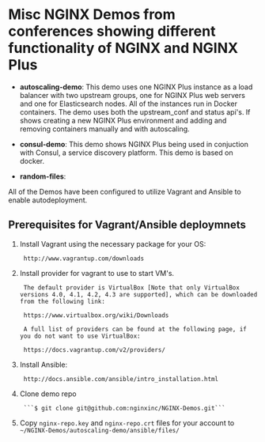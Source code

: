 # Misc NGINX Demos from conferences showing different functionality of NGINX and NGINX Plus

* **autoscaling-demo**: This demo uses one NGINX Plus instance as a load balancer with two upstream groups, one for NGINX Plus web servers and one for Elasticsearch nodes.  All of the instances run in Docker containers. The demo uses both the upstream_conf and status api's.  If shows creating a new NGINX Plus environment and adding and removing containers manually and with autoscaling.

* **consul-demo**: This demo shows NGINX Plus being used in conjuction with Consul, a service discovery platform. This demo is based on docker.

* **random-files**: 

All of the Demos have been configured to utilize Vagrant and Ansible to enable autodeployment.

## Prerequisites for Vagrant/Ansible deploymnets

1. Install Vagrant using the necessary package for your OS:

        http://www.vagrantup.com/downloads

1. Install provider for vagrant to use to start VM's.

        The default provider is VirtualBox [Note that only VirtualBox versions 4.0, 4.1, 4.2, 4.3 are supported], which can be downloaded from the following link:

        https://www.virtualbox.org/wiki/Downloads

        A full list of providers can be found at the following page, if you do not want to use VirtualBox:

        https://docs.vagrantup.com/v2/providers/

1. Install Ansible:

        http://docs.ansible.com/ansible/intro_installation.html

1. Clone demo repo

        ```$ git clone git@github.com:nginxinc/NGINX-Demos.git```

1. Copy ```nginx-repo.key``` and ```nginx-repo.crt``` files for your account to ```~/NGINX-Demos/autoscaling-demo/ansible/files/```